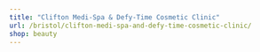 ```yaml
---
title: "Clifton Medi-Spa & Defy-Time Cosmetic Clinic"
url: /bristol/clifton-medi-spa-and-defy-time-cosmetic-clinic/
shop: beauty
---
```

